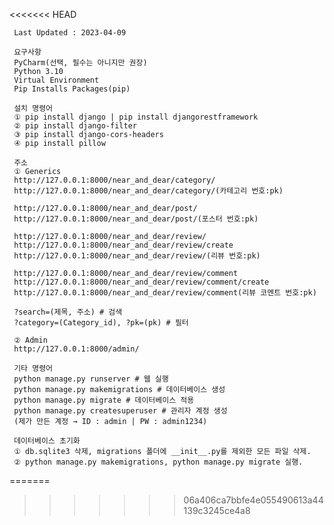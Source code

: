 <<<<<<< HEAD
    
     Last Updated : 2023-04-09     

     요구사항
     PyCharm(선택, 필수는 아니지만 권장)
     Python 3.10
     Virtual Environment
     Pip Installs Packages(pip)
     
     설치 명령어
     ① pip install django | pip install djangorestframework
     ② pip install django-filter
     ③ pip install django-cors-headers
     ④ pip install pillow
     
     주소
     ① Generics
     http://127.0.0.1:8000/near_and_dear/category/
     http://127.0.0.1:8000/near_and_dear/category/(카테고리 번호:pk)

     http://127.0.0.1:8000/near_and_dear/post/
     http://127.0.0.1:8000/near_and_dear/post/(포스터 번호:pk)

     http://127.0.0.1:8000/near_and_dear/review/
     http://127.0.0.1:8000/near_and_dear/review/create
     http://127.0.0.1:8000/near_and_dear/review/(리뷰 번호:pk)

     http://127.0.0.1:8000/near_and_dear/review/comment
     http://127.0.0.1:8000/near_and_dear/review/comment/create
     http://127.0.0.1:8000/near_and_dear/review/comment(리뷰 코멘트 번호:pk)
    
     ?search=(제목, 주소) # 검색
     ?category=(Category_id), ?pk=(pk) # 필터
    
     ② Admin
     http://127.0.0.1:8000/admin/

     기타 명령어
     python manage.py runserver # 웹 실행
     python manage.py makemigrations # 데이터베이스 생성
     python manage.py migrate # 데이터베이스 적용
     python manage.py createsuperuser # 관리자 계정 생성
     (제가 만든 계정 → ID : admin | PW : admin1234)
     
     데이터베이스 초기화
     ① db.sqlite3 삭제, migrations 폴더에 __init__.py를 제외한 모든 파일 삭제.
     ② python manage.py makemigrations, python manage.py migrate 실행.
=======
>>>>>>> 06a406ca7bbfe4e055490613a44139c3245ce4a8
